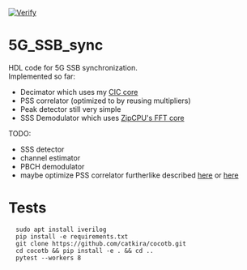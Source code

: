 [![Verify](https://github.com/catkira/5G_SSB_sync/actions/workflows/verify.yml/badge.svg)](https://github.com/catkira/5G_SSB_sync/actions/workflows/verify.yml)

# 5G_SSB_sync
HDL code for 5G SSB synchronization.<br>
Implemented so far:<br>
* Decimator which uses my [CIC core](https://github.com/catkira/CIC)
* PSS correlator (optimized to by reusing multipliers)
* Peak detector still very simple
* SSS Demodulator which uses [ZipCPU's FFT core](https://github.com/ZipCPU/dblclockfft)

TODO:
* SSS detector
* channel estimator
* PBCH demodulator
* maybe optimize PSS correlator furtherlike described [here](https://ieeexplore.ieee.org/document/8641097) or [here](https://ieeexplore.ieee.org/document/9312170)

# Tests
```
  sudo apt install iverilog
  pip install -e requirements.txt
  git clone https://github.com/catkira/cocotb.git
  cd cocotb && pip install -e . && cd ..
  pytest --workers 8
```


